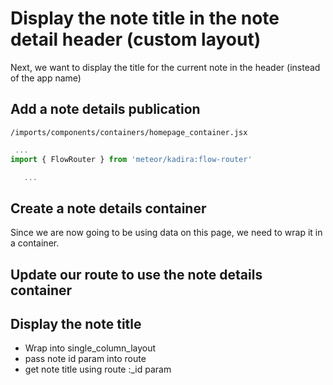 # Display the note title in the note detail header (custom layout)

Next, we want to display the title for the current note in the header (instead of the app name)

## Add a note details publication

``` /imports/components/containers/homepage_container.jsx ```

```js
 ...
import { FlowRouter } from 'meteor/kadira:flow-router'

   ...

```

## Create a note details container

Since we are now going to be using data on this page, we need to wrap it in a container.  

 ## Update our route to use the note details container
 
 
 ## Display the note title

- Wrap into single_column_layout
- pass note id param into route
- get note title using route :_id param






